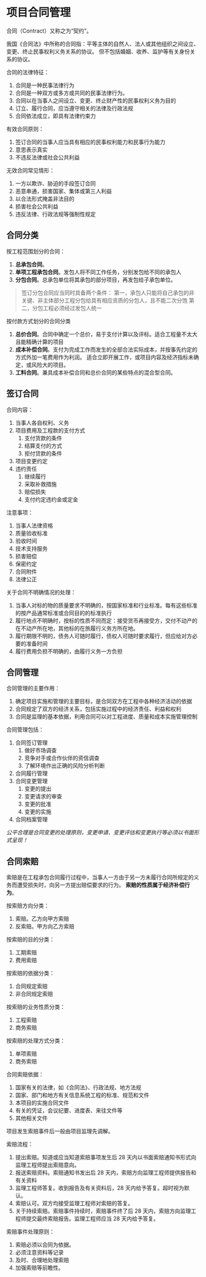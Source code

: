 # 项目合同管理

合同（Contract）又称之为“契约”。

我国《合同法》中所称的合同指：平等主体的自然人、法人或其他组织之间设立、变更、终止民事权利义务关系的协议。
但不包括婚姻、收养、监护等有关身份关系的协议。

合同的法律特征：

1. 合同是一种民事法律行为
2. 合同是一种双方或多方或共同的民事法律行为。
3. 合同以在当事人之间设立、变更、终止财产性的民事权利义务为目的
4. 订立、履行合同，应当遵守相关的法律及行政法规
5. 合同依法成立，即具有法律约束力

有效合同原则：

1. 签订合同的当事人应当具有相应的民事权利能力和民事行为能力
2. 意思表示真实
3. 不违反法律或社会公共利益

无效合同常见情形：

1. 一方以欺诈、胁迫的手段签订合同
2. 恶意串通，损害国家、集体或第三人利益
3. 以合法形式掩盖非法目的
4. 损害社会公共利益
5. 违反法律、行政法规等强制性规定

## 合同分类

按工程范围划分的合同：

1. **总承包合同**。
2. **单项工程承包合同**。发包人将不同工作任务，分别发包给不同的承包人
3. **分包合同**。总承包单位将其承包的部分项目，再发包给子承包单位。

> 签订分包合同应当同时具备两个条件：
> 第一，承包人只能将自己承包的非关键、非主体部分工程分包给具有相应资质的分包人，且不能二次分饱
> 第二，分包工程必须经过发包人统一

按付款方式划分的合同分类

1. **总价合同**。合同中确定一个总价，易于支付计算以及评标。适合工程量不太大且能精确计算的项目
2. **成本补偿合同**。支付为完成工作而发生的全部合法实际成本，并按事先约定的方式外加一笔费用作为利润。
   适合立即开展工作，或项目内容及经济指标未确定，或风险大的项目。
3. **工料合同**。兼具成本补偿合同和总价合同的某些特点的混合型合同。

## 签订合同

合同内容：

1. 当事人各自权利、义务
2. 项目费用及工程款的支付方式
   1. 支付货款的条件
   2. 结算支付的方式
   3. 拒付贷款的条件
3. 项目变更约定
4. 违约责任
   1. 继续履行
   2. 采取补救措施
   3. 赔偿损失
   4. 支付约定违约金或定金

注意事项：

1. 当事人法律资格
2. 质量验收标准
3. 验收时间
4. 技术支持服务
5. 损害赔偿
6. 保密约定
7. 合同附件
8. 法律公正

关于合同不明确情况的处理：

1. 当事人对标的物的质量要求不明确的，按国家标准和行业标准。每有这些标准的按产品通常标准或合同目的的标准执行
2. 履行地点不明确时，按标的性质不同而定：接受货币再接受方，交付不动产的在不动产所在地，其他标的在旅履行义务方所在地。
3. 履行期限不明的，债务人可随时履行，债权人可随时要求履行，但应给对方必要的准备时间
4. 履行费用负担不明确的，由履行义务一方负担

## 合同管理

合同管理的主要作用：

1. 确定项目实施和管理的主要目标，是合同双方在工程中各种经济活动的依据
2. 合同规定了双方的经济关系，包括实施过程中的经济责任、利益和权利
3. 合同是监理的基本依据，利用合同可以对工程进度、质量和成本实施管理控制

合同管理包括：

1. 合同签订管理
   1. 做好市场调查
   2. 竞争对手或合作伙伴的资信调查
   3. 了解环境作出正确的风险分析判断
2. 合同履行管理
3. 合同变更管理
   1. 变更的提出
   2. 变更请求的审查
   3. 变更的批准
   4. 变更的实施
4. 合同档案管理

_公平合理是合同变更的处理原则，变更申请、变更评估和变更执行等必须以书面形式呈现！_

## 合同索赔

索赔是在工程承包合同履行过程中，当事人一方由于另一方未履行合同所规定的义务而遭受损失时，向另一方提出赔偿要求的行为。
**索赔的性质属于经济补偿行为**。

按索赔方向分类：

1. 索赔。乙方向甲方索赔
2. 反索赔。甲方向乙方索赔

按索赔的目的分类：

1. 工期索赔
2. 费用索赔

按索赔的依据分类：

1. 合同规定索赔
2. 非合同规定索赔

按索赔的业务性质分类：

1. 工程索赔
2. 商务索赔

按索赔的处理方式分类：

1. 单项索赔
2. 商务索赔

合同索赔依据：

1. 国家有关的法律，如《合同法》、行政法规、地方法规
2. 国家、部门和地方有关信息系统工程的标准、规范和文件
3. 本项目的实施合同文件
4. 有关的凭证，会议纪要、进度表、来往文件等
5. 其他相关文件

项目发生索赔事件后一般由项目监理先调解。

索赔流程：

1. 提出索赔。知道或应当知道索赔事项发生后 28 天内以书面索赔通知书形式向监理工程师提出索赔意向。
2. 报送索赔资料。索赔通知书发出后 28 天内，索赔方向监理工程师提供报告和有关资料
3. 监理工程师答复。收到报告及有关资料后，28 天内给予答复。超时视为默认。
4. 索赔认可。双方均接受监理工程师对索赔的答复。
5. 关于持续索赔。索赔事件持续时，索赔事件终了后 28 天内，索赔方向监理工程师提交最终索赔报告。监理工程师应当 28 天内给予答复。

索赔事件处理原则：

1. 索赔必须以合同为依据。
2. 必须注意资料等记录
3. 及时、合理地处理索赔
4. 加强索赔等前瞻性。
